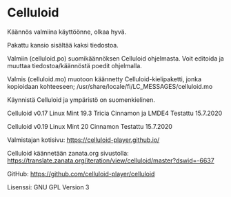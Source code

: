 # Celluloid

Käännös valmiina käyttöönne, olkaa hyvä.

Pakattu kansio sisältää kaksi tiedostoa.

Valmiin (celluloid.po) suomikäännöksen Celluloid ohjelmasta. Voit editoida ja muuttaa tiedostoa/käännöstä poedit ohjelmalla. 

Valmis (celluloid.mo) muotoon käännetty Celluloid-kielipaketti, jonka kopioidaan kohteeseen;
/usr/share/locale/fi/LC_MESSAGES/celluloid.mo

Käynnistä Celluloid ja ympäristö on suomenkielinen.

Celluloid v0.17 Linux Mint 19.3 Tricia Cinnamon ja LMDE4
Testattu 15.7.2020

Celluloid v0.19 Linux Mint 20 Cinnamon
Testattu 15.7.2020

Valmistajan kotisivu:
https://celluloid-player.github.io/

Celluloid käännetään zanata.org sivustolla:
https://translate.zanata.org/iteration/view/celluloid/master?dswid=-6637

GitHub:
https://github.com/celluloid-player/celluloid

Lisenssi:
GNU GPL Version 3
